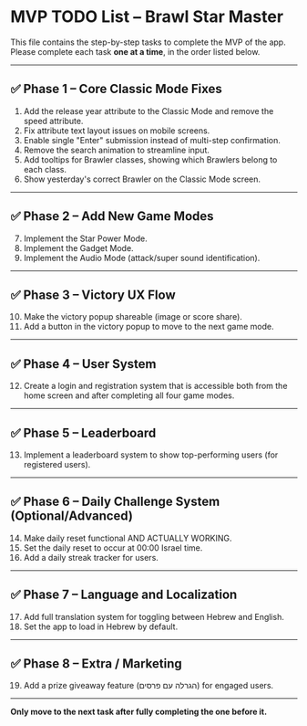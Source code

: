 # MVP TODO List – Brawl Star Master

This file contains the step-by-step tasks to complete the MVP of the app.
Please complete each task **one at a time**, in the order listed below.

---

## ✅ Phase 1 – Core Classic Mode Fixes
1. Add the release year attribute to the Classic Mode and remove the speed attribute.
2. Fix attribute text layout issues on mobile screens.
3. Enable single "Enter" submission instead of multi-step confirmation.
4. Remove the search animation to streamline input.
5. Add tooltips for Brawler classes, showing which Brawlers belong to each class.
6. Show yesterday's correct Brawler on the Classic Mode screen.

---

## ✅ Phase 2 – Add New Game Modes
7. Implement the Star Power Mode.
8. Implement the Gadget Mode.
9. Implement the Audio Mode (attack/super sound identification).

---

## ✅ Phase 3 – Victory UX Flow
10. Make the victory popup shareable (image or score share).
11. Add a button in the victory popup to move to the next game mode.

---

## ✅ Phase 4 – User System
12. Create a login and registration system that is accessible both from the home screen and after completing all four game modes.

---

## ✅ Phase 5 – Leaderboard
13. Implement a leaderboard system to show top-performing users (for registered users).

---

## ✅ Phase 6 – Daily Challenge System (Optional/Advanced)
14. Make daily reset functional AND ACTUALLY WORKING.
15. Set the daily reset to occur at 00:00 Israel time.
16. Add a daily streak tracker for users.

---

## ✅ Phase 7 – Language and Localization
17. Add full translation system for toggling between Hebrew and English.
18. Set the app to load in Hebrew by default.

---

## ✅ Phase 8 – Extra / Marketing
19. Add a prize giveaway feature (הגרלה עם פרסים) for engaged users.

---

**Only move to the next task after fully completing the one before it.**